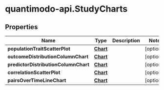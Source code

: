 # quantimodo-api.StudyCharts

## Properties
Name | Type | Description | Notes
------------ | ------------- | ------------- | -------------
**populationTraitScatterPlot** | [**Chart**](Chart.md) |  | [optional] 
**outcomeDistributionColumnChart** | [**Chart**](Chart.md) |  | [optional] 
**predictorDistributionColumnChart** | [**Chart**](Chart.md) |  | [optional] 
**correlationScatterPlot** | [**Chart**](Chart.md) |  | [optional] 
**pairsOverTimeLineChart** | [**Chart**](Chart.md) |  | [optional] 


